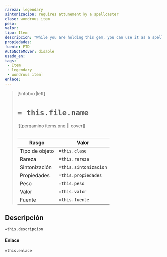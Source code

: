 ```yaml
---
rareza: legendary
sintonizacion: requires attunement by a spellcaster
clase: wondrous item
peso: 
valor: 
tipo: Item
descripcion: "While you are holding this gem, you can use it as a spellcasting focus for your spells.The gem has 3 charges and regains all expended charges daily at dawn. When you cast a spell while holding this gem, you can expend up to 3 charges to ignore the spell&#x27;s material components with a gold piece cost, up to 500 gp per charge expended.When you finish a long rest, choose a spell from any class list. The spell you choose must be of a level you can cast. You know the chosen spell and can cast it with your spell slots of the appropriate level until the end of your next long rest."
propiedades: 
fuente: FTD
AutoNoteMover: disable
usado_en:  
tags: 
 - Item
 - legendary
 - wondrous item]
enlace: 
---
```


> [!infobox|left]
>  # `= this.file.name`
> ![[pergamino items.png || cover]]
> ######   
> |Rasgo | Valor |
> | --- | --- |
> | Tipo de objeto| `=this.clase`|
>  | Rareza| `=this.rareza`|
> | Sintonización | `=this.sintonizacion` |
> | Propiedades | `=this.propiedades` |
>  | Peso | `=this.peso` |
> | Valor | `=this.valor` |
> | Fuente | `=this.fuente` |


## Descripción
`=this.descripcion`

#### Enlace
`=this.enlace`